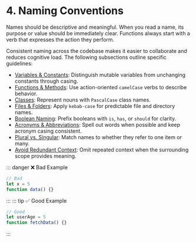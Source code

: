 # 4. Naming Conventions

Names should be descriptive and meaningful. When you read a name, its purpose or
value should be immediately clear. Functions always start with a verb that
expresses the action they perform.

Consistent naming across the codebase makes it easier to collaborate and reduces
cognitive load. The following subsections outline specific guidelines:

- [Variables & Constants](./variables-and-constants.md): Distinguish mutable
  variables from unchanging constants through casing.
- [Functions & Methods](./functions-and-methods.md): Use action-oriented
  `camelCase` verbs to describe behavior.
- [Classes](./classes.md): Represent nouns with `PascalCase` class names.
- [Files & Folders](./files-and-folders.md): Apply `kebab-case` for predictable
  file and directory names.
- [Boolean Naming](./boolean-naming.md): Prefix booleans with `is`, `has`, or
  `should` for clarity.
- [Acronyms & Abbreviations](./acronyms-and-abbreviations.md): Spell out words
  when possible and keep acronym casing consistent.
- [Plural vs. Singular](./plural-vs-singular.md): Match names to whether they
  refer to one item or many.
- [Avoid Redundant Context](./avoid-redundant-context.md): Omit repeated
  context when the surrounding scope provides meaning.

::: danger ❌ Bad Example
```js
// Bad
let x = 5
function data() {}
```
:::
::: tip ✅ Good Example
```js
// Good
let userAge = 5
function fetchData() {}
```
:::

